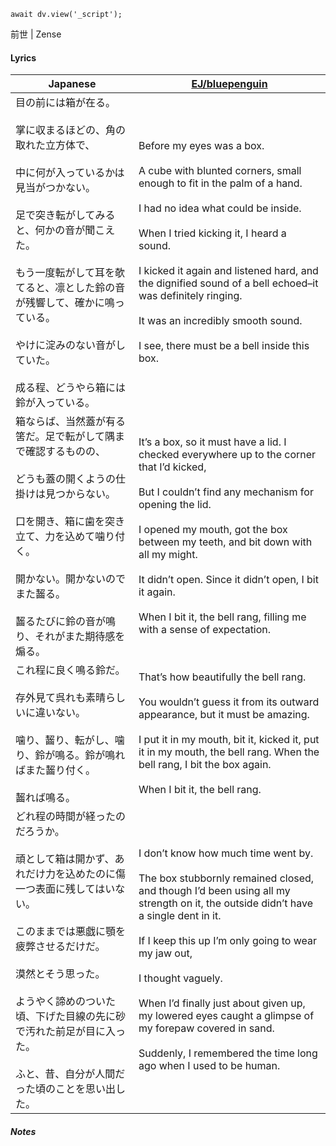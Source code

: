 ```dataviewjs
await dv.view('_script');
```
前世 | Zense
#### Lyrics

| Japanese                                                                                                                                                                                      | [EJ/bluepenguin](https://ejtranslations.wordpress.com/2018/06/07/yorushika-zense/)                                                                                                                                                                                                                                                                                                                                                                       |
| --------------------------------------------------------------------------------------------------------------------------------------------------------------------------------------------- | -------------------------------------------------------------------------------------------------------------------------------------------------------------------------------------------------------------------------------------------------------------------------------------------------------------------------------------------------------------------------------------------------------------------------------------------------------- |
| 目の前には箱が在る。<br><br>掌に収まるほどの、角の取れた立方体で、<br><br>中に何が入っているかは見当がつかない。<br><br>足で突き転がしてみると、何かの音が聞こえた。<br><br>もう一度転がして耳を欹てると、凛とした鈴の音が残響して、確かに鳴っている。<br><br>やけに淀みのない音がしていた。<br><br>成る程、どうやら箱には鈴が入っている。 | Before my eyes was a box.<br><br>A cube with blunted corners, small enough to fit in the palm of a hand.<br><br>I had no idea what could be inside.<br><br>When I tried kicking it, I heard a sound.<br><br>I kicked it again and listened hard, and the dignified sound of a bell echoed–it was definitely ringing.<br><br>It was an incredibly smooth sound.<br><br>I see, there must be a bell inside this box.                                       |
| 箱ならば、当然蓋が有る筈だ。足で転がして隅まで確認するものの、<br><br>どうも蓋の開くようの仕掛けは見つからない。<br><br>口を開き、箱に歯を突き立て、力を込めて噛り付く。<br><br>開かない。開かないのでまた齧る。<br><br>齧るたびに鈴の音が鳴り、それがまた期待感を煽る。                                          | It’s a box, so it must have a lid. I checked everywhere up to the corner that I’d kicked,<br><br>But I couldn’t find any mechanism for opening the lid.<br><br>I opened my mouth, got the box between my teeth, and bit down with all my might.<br><br>It didn’t open. Since it didn’t open, I bit it again.<br><br>When I bit it, the bell rang, filling me with a sense of expectation.                                                                |
| これ程に良く鳴る鈴だ。<br><br>存外見て呉れも素晴らしいに違いない。<br><br>噛り、齧り、転がし、噛り、鈴が鳴る。鈴が鳴ればまた齧り付く。<br><br>齧れば鳴る。                                                                                                     | That’s how beautifully the bell rang.<br><br>You wouldn’t guess it from its outward appearance, but it must be amazing.<br><br>I put it in my mouth, bit it, kicked it, put it in my mouth, the bell rang. When the bell rang, I bit the box again.<br><br>When I bit it, the bell rang.                                                                                                                                                                 |
| どれ程の時間が経ったのだろうか。<br><br>頑として箱は開かず、あれだけ力を込めたのに傷一つ表面に残してはいない。<br><br>このままでは悪戯に顎を疲弊させるだけだ。<br><br>漠然とそう思った。<br><br>ようやく諦めのついた頃、下げた目線の先に砂で汚れた前足が目に入った。<br><br>ふと、昔、自分が人間だった頃のことを思い出した。            | I don’t know how much time went by.<br><br>The box stubbornly remained closed, and though I’d been using all my strength on it, the outside didn’t have a single dent in it.<br><br>If I keep this up I’m only going to wear my jaw out,<br><br>I thought vaguely.<br><br>When I’d finally just about given up, my lowered eyes caught a glimpse of my forepaw covered in sand.<br><br>Suddenly, I remembered the time long ago when I used to be human. |
##### Notes
>